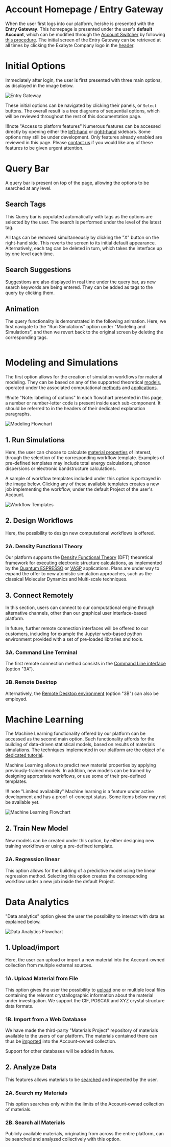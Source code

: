 # Account Homepage / Entry Gateway

When the user first logs into our platform, he/she is presented with the **Entry Gateway**. This homepage is presented under the user's **default Account**, which can be modified through the [Account Switcher](/accounts/ui/switcher.md) by following [this procedure](/entities-general/actions/set-default.md). The initial screen of the Entry Gateway can be retrieved at all times by clicking the Exabyte Company logo in the [header](../header-footer.md). 

# Initial Options

Immediately after login, the user is first presented with three main options, as displayed in the image below. 

![Entry Gateway](/images/entry-gateway.png "Entry Gateway")

These initial options can be navigated by clicking their panels, or `Select` buttons. The overall result is a tree diagrams of sequential options, which will be reviewed throughout the rest of this documentation page. 

!!!note "Access to platform features"
    Numerous features can be accessed directly by opening either the [left-hand](../left-sidebar.md) or [right-hand](../right-sidebar.md) sidebars. Some options may still be under development. Only features already enabled are reviewed in this page. Please [contact us](/ui/support.md) if you would like any of these features to be given urgent attention. 

# Query Bar

A query bar <i class="zmdi zmdi-search zmdi-hc-border"></i> is present on top of the page, allowing the options to be searched at any level. 

## Search Tags

This Query bar is populated automatically with tags as the options are selected by the user. The search is performed under the level of the latest tag.

All tags can be removed simultaneously by clicking the "X" button on the right-hand side. This reverts the screen to its initial default appearance. Alternatively, each tag can be deleted in turn, which takes the interface up by one level each time.

## Search Suggestions

Suggestions are also displayed in real time under the query bar, as new search keywords are being entered. They can be added as tags to the query by clicking them. 

## Animation

The query functionality is demonstrated in the following animation. Here, we first navigate to the "Run Simulations" option under "Modeling and Simulations", and then we revert back to the original screen by deleting the corresponding tags.

<img data-gifffer="/images/gateway-query.gif" />


# Modeling and Simulations <i class="zmdi zmdi-cloud-outline-alt"></i>

The first option allows for the creation of simulation workflows for material modeling. They can be based on any of the supported theoretical [models](/models/overview.md), operated under the associated computational [methods](/methods/overview.md) and [applications](/software/overview.md). 


!!!note "Note: labeling of options"
    In each flowchart presented in this page, a number or number-letter code is present inside each sub-component. It should be referred to in the headers of their dedicated explanation paragraphs.

![Modeling Flowchart](/images/modeling-flowchart.png "Modeling Flowchart")

## 1. Run Simulations 

Here, the user can choose to calculate [material properties](/properties/properties.md) of interest, through the selection of the corresponding workflow template. Examples of pre-defined templates may include total energy calculations, phonon dispersions or electronic bandstructure calculations. 

A sample of workflow templates included under this option is portrayed in the image below. Clicking any of these available templates creates a new job implementing the workflow, under the default Project of the user's Account.

![Workflow Templates](/images/workflow-templates.png "Workflow Templates")


## 2. Design Workflows 

Here, the possibility to design new computational workflows is offered. 

### 2A. Density Functional Theory 

Our platform supports the [Density Functional Theory](/models/dft/overview.md) (DFT) theoretical framework for executing electronic structure calculations, as implemented by the [Quantum ESPRESSO](/software/modeling/quantum-espresso.md) or [VASP](/software/modeling/vasp.md) applications. Plans are under way to expand the offer to new atomistic simulation approaches, such as the classical Molecular Dynamics and Multi-scale techniques. 

## 3. Connect Remotely 

In this section, users can connect to our computational engine through alternative channels, other than our graphical user interface-based platform. 

In future, further remote connection interfaces will be offered to our customers, including for example the Jupyter web-based python environment provided with a set of pre-loaded libraries and tools.

### 3A. Command Line Terminal 

The first remote connection method consists in the [Command Line interface](/compute/cli/login.md) (option "3A"). 

### 3B. Remote Desktop 

Alternatively, the [Remote Desktop environment](/compute/remote-desktop.md) (option "3B") can also be employed. 


# Machine Learning <i class="zmdi zmdi-graduation-cap"></i>

The Machine Learning functionality offered by our platform can be accessed as the second main option. Such functionality affords for the building of data-driven statistical models, based on results of materials simulations. The techniques implemented in our platform are the object of a [dedicated tutorial](/tutorials/ml/train-ml-model.md).

Machine Learning allows to predict new material properties by applying previously-trained models. In addition, new models can be trained by designing appropriate workflows, or use some of their pre-defined templates.

!!! note "Limited availability"
    Machine learning is a feature under active development and has a proof-of-concept status. Some items below may not be available yet. 

![Machine Learning Flowchart](/images/ml-flowchart.png "Machine Learning Flowchart")

## 2. Train New Model 

New models can be created under this option, by either designing new training workflows or using a pre-defined template.

### 2A. Regression linear 

This option allows for the building of a predictive model using the linear regression method. Selecting this option creates the corresponding workflow under a new job inside the default Project. 

# Data Analytics <i class="zmdi zmdi-search"></i>

"Data analytics" option gives the user the possibility to interact with data as explained below. 

![Data Analytics Flowchart](/images/data-flowchart.png "Data Analytics Flowchart")

## 1. Upload/import 

Here, the user can upload or import a new material into the Account-owned collection from multiple external sources.

### 1A. Upload Material from File 

This option gives the user the possibility to [upload](/materials/actions/upload.md) one or multiple local files containing the relevant crystallographic information about the material under investigation. We support the CIF, POSCAR and XYZ crystal structure data formats.

### 1B. Import from a Web Database 

We have made the third-party "Materials Project" repository of materials available to the users of our platform. The materials contained there can thus be [imported](/materials/actions/import.md) into the Account-owned collection.

Support for other databases will be added in future.

## 2. Analyze Data 

This features allows materials to be [searched](/entities-general/actions/search.md) and inspected by the user. 

### 2A. Search my Materials 

This option searches only within the limits of the Account-owned collection of materials.

### 2B. Search all Materials 

Publicly available materials, originating from across the entire platform, can be searched and analyzed collectively with this option.
